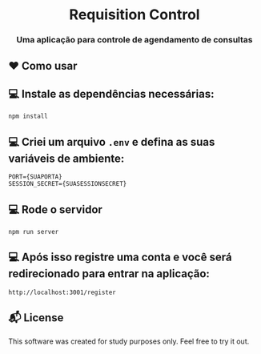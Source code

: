 <h1 align="center">
  Requisition Control 
</h1>

<h3 align="center">
    Uma aplicação para controle de agendamento de consultas
</h3> 

## :heart: Como usar

## :computer: Instale as dependências necessárias:
```
npm install
```

## :computer: Criei um arquivo `.env` e defina as suas variáveis de ambiente:

```
PORT={SUAPORTA}
SESSION_SECRET={SUASESSIONSECRET}
```

## :computer: Rode o servidor

```
npm run server
```

## :computer: Após isso registre uma conta e você será redirecionado para entrar na aplicação: 

```
http://localhost:3001/register
```

## :mailbox_with_mail: License

This software was created for study purposes only. Feel free to try it out.
